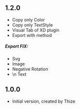 ## 1.2.0
- Copy only Color
- Copy only TextStyle
- Visual Tab of XD plugin
- Export with method

##### Export FIX:
- Svg
- Image
- Negative Rotation
- \n Text

## 1.0.0
- Initial version, created by Thize